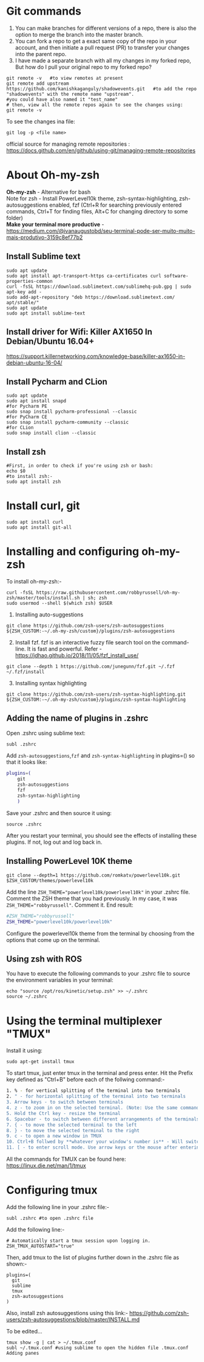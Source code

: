 # Git commands
1. You can make branches for different versions of a repo, there is also the option to merge the branch into the master branch.
2. You can fork a repo to get a exact same copy of the repo in your account, and then initiate a pull request (PR) to transfer your changes into the parent repo.
3. I have made a separate branch with all my changes in my forked repo, But how do I pull your original repo to my forked repo?
```
git remote -v   #to view remotes at present
git remote add upstream https://github.com/kanishkaganguly/shadowevents.git   #to add the repo "shadowevents" with the remote name "upstream".
#you could have also named it "test_name"	
# then, view all the remote repos again to see the changes using:
git remote -v 
```
To see the changes ina file:
```
git log -p <file name>
```

 
official source for managing remote repositories :
 https://docs.github.com/en/github/using-git/managing-remote-repositories



# About Oh-my-zsh
**Oh-my-zsh** - Alternative for bash    
Note for zsh - Install PowerLevel10k theme, zsh-syntax-highlighting, zsh-autosuggestions enabled, fzf (Ctrl+R for searching previously entered commands, Ctrl+T for finding files, Alt+C for changing directory to some folder)  
**Make your terminal more productive** - https://medium.com/@ivanaugustobd/seu-terminal-pode-ser-muito-muito-mais-produtivo-3159c8ef77b2
## Install Sublime text
```
sudo apt update
sudo apt install apt-transport-https ca-certificates curl software-properties-common
curl -fsSL https://download.sublimetext.com/sublimehq-pub.gpg | sudo apt-key add -
sudo add-apt-repository "deb https://download.sublimetext.com/ apt/stable/"
sudo apt update
sudo apt install sublime-text
```
## Install driver for Wifi: Killer AX1650 In Debian/Ubuntu 16.04+
https://support.killernetworking.com/knowledge-base/killer-ax1650-in-debian-ubuntu-16-04/

## Install Pycharm and CLion
```
sudo apt update
sudo apt install snapd
#for Pycharm PE
sudo snap install pycharm-professional --classic	
#for PyCharm CE
sudo snap install pycharm-community --classic
#for CLion
sudo snap install clion --classic
```
## Install zsh
```
#First, in order to check if you're using zsh or bash:
echo $0
#to install zsh:-
sudo apt install zsh
```
# Install curl, git
```
sudo apt install curl
sudo apt install git-all
```

# Installing and configuring oh-my-zsh
To install oh-my-zsh:-
```
curl -fsSL https://raw.githubusercontent.com/robbyrussell/oh-my-zsh/master/tools/install.sh | sh; zsh
sudo usermod --shell $(which zsh) $USER
```
1. Installing auto-suggestions
```
git clone https://github.com/zsh-users/zsh-autosuggestions ${ZSH_CUSTOM:-~/.oh-my-zsh/custom}/plugins/zsh-autosuggestions
```
2. Install fzf. fzf is an interactive fuzzy file search tool on the command-line. It is fast and powerful. 
Refer - https://jdhao.github.io/2018/11/05/fzf_install_use/
```
git clone --depth 1 https://github.com/junegunn/fzf.git ~/.fzf
~/.fzf/install
```
3. Installing syntax highlighting
```
git clone https://github.com/zsh-users/zsh-syntax-highlighting.git ${ZSH_CUSTOM:-~/.oh-my-zsh/custom}/plugins/zsh-syntax-highlighting
```
## Adding the name of plugins in .zshrc
Open .zshrc using sublime text:
```
subl .zshrc
```
Add ```zsh-autosuggestions```,```fzf``` and ```zsh-syntax-highlighting``` in plugins=() so that it looks like:
```bash
plugins=(
	git
	zsh-autosuggestions
	fzf
	zsh-syntax-highlighting
	)
```
Save your .zshrc and then source it using:
```
source .zshrc
```
After you restart your terminal, you should see the effects of installing these plugins.
If not, log out and log back in.


## Installing PowerLevel 10K theme
```
git clone --depth=1 https://github.com/romkatv/powerlevel10k.git $ZSH_CUSTOM/themes/powerlevel10k
```

Add the line ```ZSH_THEME="powerlevel10k/powerlevel10k"``` in your .zshrc file.
Comment the ZSH theme that you had previously. In my case, it was ```ZSH_THEME="robbyrussell"```. Comment it. End result:
```bash
#ZSH_THEME="robbyrussell"
ZSH_THEME="powerlevel10k/powerlevel10k"
```
Configure the powerlevel10k theme from the terminal by choosing from the options that come up on the terminal.

## Using zsh with ROS
You have to execute the following commands to your .zshrc file to source the environment variables in your terminal:
```
echo "source /opt/ros/kinetic/setup.zsh" >> ~/.zshrc
source ~/.zshrc
```

# Using the terminal multiplexer "TMUX"
Install it using:
```
sudo apt-get install tmux
```
To start tmux, just enter tmux in the terminal and press enter.
Hit the Prefix key defined as "Ctrl+B" before each of the follwing command:-
```bash
1. % - for vertical splitting of the terminal into two terminals
2. " - for horizontal splitting of the terminal into two terminals
3. Arrow keys - to switch between terminals
4. z - to zoom in on the selected terminal. (Note: Use the same command to zoom out)
5. Hold the Ctrl key - resize the terminal
6. Spacebar - to switch between different arrangements of the terminals
7. { - to move the selected terminal to the left
8. } - to move the selected terminal to the right
9. c - to open a new window in TMUX
10. Ctrl+B follwed by **whatever your window's number is** - Will switch to that particular window in TMUX
11. [ - to enter scroll mode. Use arrow keys or the mouse after entering scroll mode to scroll. Hit "q" to exit scroll mode.

```

All the commands for TMUX can be found here: https://linux.die.net/man/1/tmux


# Configuring tmux
Add the following line in your .zshrc file:-
```
subl .zshrc #to open .zshrc file
```
Add the following line:-
```
# Automatically start a tmux session upon logging in.  
ZSH_TMUX_AUTOSTART="true"  
```
Then, add tmux to the list of plugins further down in the .zshrc file as shown:-
```
plugins=(  
  git  
  sublime  
  tmux  
  zsh-autosuggestions
)  
```
Also, install zsh autosuggestions using this link:-
https://github.com/zsh-users/zsh-autosuggestions/blob/master/INSTALL.md


To be edited...
```
tmux show -g | cat > ~/.tmux.conf
subl ~/.tmux.conf #using sublime to open the hidden file .tmux.conf
Adding panes
```
